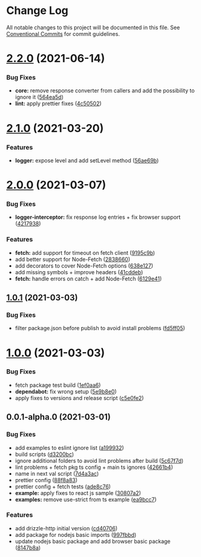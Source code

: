 # Change Log

All notable changes to this project will be documented in this file.
See [Conventional Commits](https://conventionalcommits.org) for commit guidelines.

# [2.2.0](https://github.com/vitorsalgado/drizzle-http/compare/v2.1.0...v2.2.0) (2021-06-14)


### Bug Fixes

* **core:** remove response converter from callers and add the possibility to ignore it ([564ea5d](https://github.com/vitorsalgado/drizzle-http/commit/564ea5d01d91a42515b91459e9a24b5e13974d1d))
* **lint:** apply prettier fixes ([4c50502](https://github.com/vitorsalgado/drizzle-http/commit/4c505027341f69e10b8ec6e80ee1df10d531d078))





# [2.1.0](https://github.com/vitorsalgado/drizzle-http/compare/v2.0.0...v2.1.0) (2021-03-20)


### Features

* **logger:** expose level and add setLevel method ([56ae69b](https://github.com/vitorsalgado/drizzle-http/commit/56ae69b21e0b19cc78c350af27841fed97c51b76))





# [2.0.0](https://github.com/vitorsalgado/drizzle-http/compare/v1.0.1...v2.0.0) (2021-03-07)


### Bug Fixes

* **logger-interceptor:** fix response log entries + fix browser support ([4217938](https://github.com/vitorsalgado/drizzle-http/commit/42179387c7a6584087bb2f28d5162baf10d63830))


### Features

* **fetch:** add support for timeout on fetch client ([9195c9b](https://github.com/vitorsalgado/drizzle-http/commit/9195c9be9026e09fc774519c211af5e627e628f6))
* add better support for Node-Fetch ([2838660](https://github.com/vitorsalgado/drizzle-http/commit/2838660103e9f1c976c6bb33057270cab9c457ee))
* add decorators to cover Node-Fetch options ([638e127](https://github.com/vitorsalgado/drizzle-http/commit/638e127f16e573bc199af52c9ce36a06be54da9a))
* add missing symbols + improve headers ([41cddeb](https://github.com/vitorsalgado/drizzle-http/commit/41cddeb856aad2559561447e358248567e1db26d))
* **fetch:** handle errors on catch + add Node-Fetch ([6129e41](https://github.com/vitorsalgado/drizzle-http/commit/6129e41cdb3d2debd9ca401ef94fd80fe21ec6e4))





## [1.0.1](https://github.com/vitorsalgado/drizzle-http/compare/v1.0.0...v1.0.1) (2021-03-03)


### Bug Fixes

* filter package.json before publish to avoid install problems ([fd5ff05](https://github.com/vitorsalgado/drizzle-http/commit/fd5ff058f7214524187861e2a03a4447cdff787f))





# [1.0.0](https://github.com/vitorsalgado/drizzle-http/compare/v0.0.1-alpha.0...v1.0.0) (2021-03-03)


### Bug Fixes

* fetch package test build ([1ef0aa6](https://github.com/vitorsalgado/drizzle-http/commit/1ef0aa64d9a8970ece2c791ed394a10451ef9dcd))
* **dependabot:** fix wrong setup ([5e9b8e0](https://github.com/vitorsalgado/drizzle-http/commit/5e9b8e02236d85d2cda0be99562d34718db5e962))
* apply fixes to versions and release script ([c5e0fe2](https://github.com/vitorsalgado/drizzle-http/commit/c5e0fe2ee6056e42d2866a7fc9ebe229ba446bc0))





## 0.0.1-alpha.0 (2021-03-01)


### Bug Fixes

* add examples to eslint ignore list ([a199932](https://github.com/vitorsalgado/drizzle-http/commit/a19993206082334369021fbe38f94283e93e9d85))
* build scripts ([d3200bc](https://github.com/vitorsalgado/drizzle-http/commit/d3200bc3b879ace2dde75b29200cc0702415ca0d))
* ignore additional folders to avoid lint problems after build ([5c67f7d](https://github.com/vitorsalgado/drizzle-http/commit/5c67f7d76c4c4121c19a088a733a9ba1bc17f132))
* lint problems + fetch pkg ts config + main ts ignores ([42661b4](https://github.com/vitorsalgado/drizzle-http/commit/42661b4bb493e0bfb1fdbfc12895f0140ec08b16))
* name in next val script ([7d4a3ac](https://github.com/vitorsalgado/drizzle-http/commit/7d4a3accacb1f29ba9a447b7abea933bae3539d5))
* prettier config ([88f8a83](https://github.com/vitorsalgado/drizzle-http/commit/88f8a83bb5a294b0c92c2ee517863038ec212649))
* prettier config + fetch tests ([ade8c76](https://github.com/vitorsalgado/drizzle-http/commit/ade8c76ef915d32cf2940cab121d435b46151642))
* **example:** apply fixes to react js sample ([30807a2](https://github.com/vitorsalgado/drizzle-http/commit/30807a28ba92ca0ca2e214b807973d0cda281932))
* **examples:** remove use-strict from ts example ([ea9bcc7](https://github.com/vitorsalgado/drizzle-http/commit/ea9bcc7c38793dd22b8810c7916f1d3ddb510ba4))


### Features

* add drizzle-http initial version ([cd40706](https://github.com/vitorsalgado/drizzle-http/commit/cd4070698f62b45931a7e01805fc4e3f3f59b393))
* add package for nodejs basic imports ([997fbbd](https://github.com/vitorsalgado/drizzle-http/commit/997fbbd2f39f0a1169dc2e6d781d9006b01f62d0))
* update nodejs basic package and add browser basic package ([8147b8a](https://github.com/vitorsalgado/drizzle-http/commit/8147b8ad955c5fd09b834ea731031a623b9f925e))
